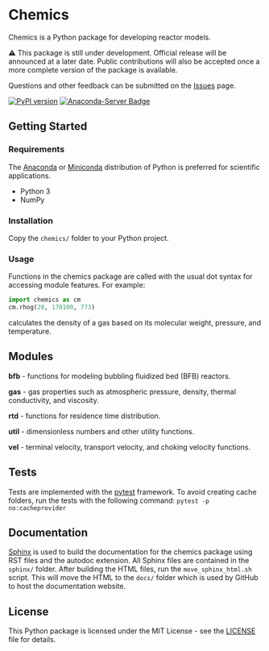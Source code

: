 # Chemics

Chemics is a Python package for developing reactor models.

:warning: This package is still under development. Official release will be announced at a later date. Public contributions will also be accepted once a more complete version of the package is available.

Questions and other feedback can be submitted on the [Issues](https://github.com/ccpcode/chemics/issues) page.

[![PyPI version](https://badge.fury.io/py/chemics.svg)](https://badge.fury.io/py/chemics) [![Anaconda-Server Badge](https://anaconda.org/wigging/chemics/badges/downloads.svg)](https://anaconda.org/wigging/chemics)

## Getting Started

### Requirements

The [Anaconda](https://www.anaconda.com/download/) or [Miniconda](https://conda.io/miniconda.html) distribution of Python is preferred for scientific applications.

- Python 3
- NumPy

### Installation

Copy the `chemics/` folder to your Python project.

### Usage

Functions in the chemics package are called with the usual dot syntax for accessing module features. For example:

```python
import chemics as cm
cm.rhog(28, 170100, 773)
```

calculates the density of a gas based on its molecular weight, pressure, and temperature.

## Modules

**bfb** - functions for modeling bubbling fluidized bed (BFB) reactors.

**gas** - gas properties such as atmospheric pressure, density, thermal
conductivity, and viscosity.

**rtd** - functions for residence time distribution.

**util** - dimensionless numbers and other utility functions.

**vel** - terminal velocity, transport velocity, and choking velocity functions.

## Tests

Tests are implemented with the [pytest](https://docs.pytest.org/en/latest/) framework. To avoid creating cache folders, run the tests with the following command: `pytest -p no:cacheprovider`

## Documentation

[Sphinx](http://www.sphinx-doc.org/en/stable/index.html) is used to build the documentation for the chemics package using RST files and the autodoc extension. All Sphinx files are contained in the `sphinx/` folder. After building the HTML files, run the `move_sphinx_html.sh` script. This will move the HTML to the `docs/` folder which is used by GitHub to host the documentation website.

## License

This Python package is licensed under the MIT License - see the [LICENSE](LICENSE) file for details.
